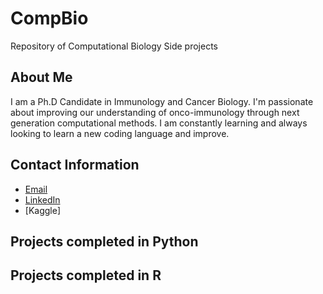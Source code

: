 # CompBio
Repository of Computational Biology Side projects

## About Me
I am a Ph.D Candidate in Immunology and Cancer Biology. I'm passionate about improving our understanding of onco-immunology through next generation computational methods. 
I am constantly learning and always looking to learn a new coding language and improve. 

## Contact Information
- [Email](mailto:jinkol@uoguelph.com?subject=[GitHub]%20Source%20Han%20Sans)
- [LinkedIn](https://www.linkedin.com/in/jordon-inkol-145932257)
- [Kaggle]

## Projects completed in Python

## Projects completed in R
